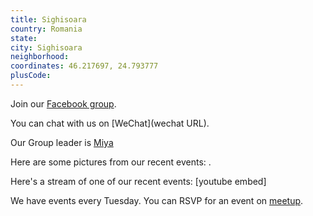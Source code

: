 ```yaml
---
title: Sighisoara
country: Romania
state: 
city: Sighisoara
neighborhood: 
coordinates: 46.217697, 24.793777
plusCode:
---
```

Join our [Facebook group](https://www.facebook.com/groups/free.code.camp.sighisoara).

You can chat with us on [WeChat](wechat URL).

Our Group leader is [Miya](freecodecamp.org/miya)

Here are some pictures from our recent events:
![]().

Here's a stream of one of our recent events:
[youtube embed]

We have events every Tuesday. You can RSVP for an event on [meetup](meetupurl).
